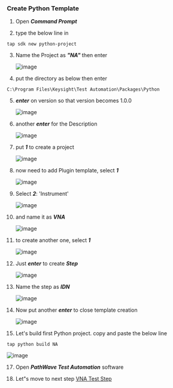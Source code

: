 ### Create Python Template

1. Open ***Command Prompt***

2. type the below line in
```
tap sdk new python-project
```

3. Name the Project as ***"NA"*** then enter
    
    ![image](https://user-images.githubusercontent.com/91975559/176608669-2cde506e-e639-4d00-a345-4cead61bff2b.png)

4. put the directory as below then enter
```
C:\Program Files\Keysight\Test Automation\Packages\Python
```

5. ***enter*** on version so that version becomes 1.0.0

    ![image](https://user-images.githubusercontent.com/91975559/176608509-c4928d3f-e5cf-414f-806e-34b3a48ebbf7.png)

6. another ***enter*** for the Description

    ![image](https://user-images.githubusercontent.com/91975559/176608452-26f7fb7b-7f7a-4b36-b9d1-18a29fb5bcf6.png)

7. put ***1*** to create a project

    ![image](https://user-images.githubusercontent.com/91975559/176608251-e390fb65-9c14-429b-8358-29d89d4a1059.png)

9. now need to add Plugin template, select ***1***

    ![image](https://user-images.githubusercontent.com/91975559/176609018-75d2bc73-5d4f-4dbf-a774-56bfe556ea5b.png)

10. Select ***2***: 'Instrument'

    ![image](https://user-images.githubusercontent.com/91975559/176609092-2707c633-1317-499a-bdde-99ce85caed9c.png)

11. and name it as ***VNA***
    
    ![image](https://user-images.githubusercontent.com/91975559/176609201-bfa306e2-137b-4216-adbe-d54c5ccb3b06.png)

12. to create another one, select ***1***

    ![image](https://user-images.githubusercontent.com/91975559/176609284-f9d4a8ee-8a13-449e-bc6d-adc150f0d5b5.png) 

13. Just ***enter*** to create ***Step***

    ![image](https://user-images.githubusercontent.com/91975559/176609378-d3317368-0c46-4356-a7e4-fd2ddcbc675b.png)

14. Name the step as ***IDN***

    ![image](https://user-images.githubusercontent.com/91975559/176609454-5bca041d-fb3b-4410-b784-58f22764b2bb.png)

15. Now put another ***enter*** to close template creation

    ![image](https://user-images.githubusercontent.com/91975559/176609524-938f24ba-4699-402a-b7ab-6df3513a0e4e.png)

16. Let's build first Python project. copy and paste the below line
```
tap python build NA
```
![image](https://user-images.githubusercontent.com/91975559/176611660-dde2c5f4-5d6f-4c2e-a617-387f6cd452f1.png)

17. Open ***PathWave Test Automation*** software

18. Let"s move to next step [VNA Test Step](https://github.com/csprings/NA/ResetStep.md)
